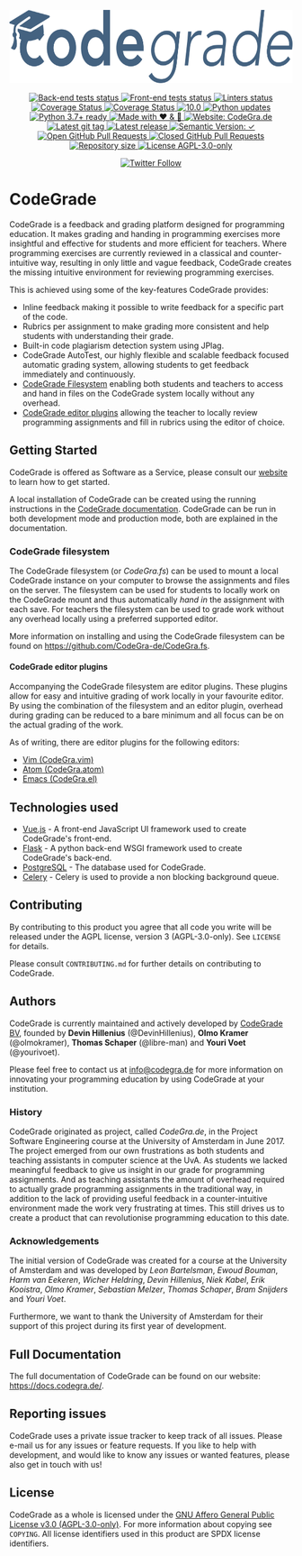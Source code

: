 <p align="center">
  <a href="https://codegra.de">
    <img src="static/img/codegrade-inv.svg" alt="CodeGra.de" title="CodeGra.de" height="130">
  </a>
</p>
<p align="center">
  <a href="https://github.com/CodeGra-de/CodeGra.de/actions">
    <img src="https://github.com/CodeGra-de/CodeGra.de/workflows/Back-end tests/badge.svg?branch=master"
        alt="Back-end tests status" title="Back-end tests status">
  </a>
  <a href="https://github.com/CodeGra-de/CodeGra.de/actions">
    <img src="https://github.com/CodeGra-de/CodeGra.de/workflows/Front-end tests/badge.svg?branch=master"
        alt="Front-end tests status" title="Front-end tests status">
  </a>
  <a href="https://github.com/CodeGra-de/CodeGra.de/actions">
    <img src="https://github.com/CodeGra-de/CodeGra.de/workflows/Linters/badge.svg?branch=master"
        alt="Linters status" title="Linters status">
  </a>
  <a href="https://coveralls.io/github/CodeGra-de/CodeGra.de?branch=master">
    <img src="https://img.shields.io/coveralls/CodeGra-de/CodeGra.de.svg"
      alt="Coverage Status" title="Coverage Status">
  </a>
  <a href="https://codecov.io/gh/CodeGra-de/CodeGra.de/branch/master">
    <img src="https://codecov.io/gh/CodeGra-de/CodeGra.de/branch/master/graph/badge.svg"
      alt="Coverage Status" title="Coverage Status">
  </a>
  <a href="https://github.com/CodeGra-de/CodeGra.de">
    <img src="https://img.shields.io/badge/pylint-10.0-brightgreen.svg"
      alt="10.0" title="Pylint score">
  </a>
  <a href="https://pyup.io/repos/github/CodeGra-de/CodeGra.de/">
    <img src="https://pyup.io/repos/github/CodeGra-de/CodeGra.de/shield.svg"
      alt="Python updates" title="Python updates">
  </a>
  <a href="https://pyup.io/repos/github/CodeGra-de/CodeGra.de/">
    <img src="https://img.shields.io/badge/python-3.7%2B-blue.svg"
      alt="Python 3.7+ ready" title="Python 3.7+ ready">
  </a>
  <a href="https://codegra.de">
    <img src="https://img.shields.io/badge/made%20with-%E2%9D%A4%EF%B8%8F%20&%20%F0%9F%8D%BB-ff69b4.svg"
      alt="Made with ❤ & ️🍻" title="Made with ❤ & ️🍻">
  </a>
  <a href="https://codegra.de">
    <img src="https://img.shields.io/badge/website-CodeGra.de-blue.svg"
      alt="Website: CodeGra.de" title="Website: CodeGra.de">
  </a>
  <a href="https://github.com/CodeGra-de/CodeGra.de/tags">
    <img src="https://img.shields.io/github/tag/CodeGra-de/CodeGra.de.svg"
      alt="Latest git tag" title="Latest git tag">
  </a>
  <a href="https://github.com/CodeGra-de/CodeGra.de/releases">
    <img src="https://img.shields.io/github/release/CodeGra-de/CodeGra.de/all.svg"
      alt="Latest release" title="Latest release">
  </a>
  <a href="https://github.com/CodeGra-de/CodeGra.de/releases">
    <img src="https://img.shields.io/badge/semVer-✓-brightgreen.svg"
      alt="Semantic Version: ✓" title="Semantic Version">
  </a>
  <a href="https://github.com/CodeGra-de/CodeGra.de/pulls">
    <img src="https://img.shields.io/github/issues-pr-raw/CodeGra-de/CodeGra.de.svg"
      alt="Open GitHub Pull Requests" title="Open GitHub Pull Requests">
  </a>
  <a href="https://github.com/CodeGra-de/CodeGra.de/pulls">
    <img src="https://img.shields.io/github/issues-pr-closed-raw/CodeGra-de/CodeGra.de.svg"
      alt="Closed GitHub Pull Requests" title="Open GitHub Pull Requests">
  </a>
  <a href="https://github.com/CodeGra-de/CodeGra.de">
    <img src="https://reposs.herokuapp.com/?path=CodeGra-de/CodeGra.de"
      alt="Repository size" title="Repository size">
  </a>
  <a href="https://github.com/CodeGra-de/CodeGra.de/blob/master/LICENSE">
    <img src="https://img.shields.io/badge/license-AGPL--3.0--only-blue.svg"
      alt="License AGPL-3.0-only" title="License AGPL-3.0-only">
  </a>
</p>
<p align="center">
  <a href="https://twitter.com/CodeGradeCom">
    <img alt="Twitter Follow" src="https://img.shields.io/twitter/follow/CodeGradeCom?style=social"
         title="Follow @CodeGradeCom on twitter">
  </a>
</p>

# CodeGrade
CodeGrade is a feedback and grading platform designed for programming
education. It makes grading and handing in programming exercises more insightful
and effective for students and more efficient for teachers. Where programming
exercises are currently reviewed in a classical and counter-intuitive way,
resulting in only little and vague feedback, CodeGrade creates the missing
intuitive environment for reviewing programming exercises.

This is achieved using some of the key-features CodeGrade provides:
- Inline feedback making it possible to write feedback for a
  specific part of the code.
- Rubrics per assignment to make grading more consistent and help students with
  understanding their grade.
- Built-in code plagiarism detection system using JPlag.
- CodeGrade AutoTest, our highly flexible and scalable feedback focused
  automatic grading system, allowing students to get feedback immediately and
  continuously.
- [CodeGrade Filesystem](#codegrade-filesystem) enabling both students and
  teachers to access and hand in files on the CodeGrade system locally without
  any overhead.
- [CodeGrade editor plugins](#codegrade-editor-plugins) allowing the teacher to
  locally review programming assignments and fill in rubrics using the editor of
  choice.

## Getting Started
CodeGrade is offered as Software as a Service, please consult our
[website](https://codegra.de) to learn how to get started.

A local installation of CodeGrade can be created using the running instructions
in the [CodeGrade
documentation](https://docs.codegra.de/running.html). CodeGrade can be run in
both development mode and production mode, both are explained in the
documentation.

### CodeGrade filesystem
The CodeGrade filesystem (or _CodeGra.fs_) can be used to mount a local
CodeGrade instance on your computer to browse the assignments and files on the
server. The filesystem can be used for students to locally work on the CodeGrade
mount and thus automatically _hand in_ the assignment with each save. For
teachers the filesystem can be used to grade work without any overhead locally
using a preferred supported editor.

More information on installing and using the CodeGrade filesystem can be found
on <https://github.com/CodeGra-de/CodeGra.fs>.

#### CodeGrade editor plugins
Accompanying the CodeGrade filesystem are editor plugins. These plugins
allow for easy and intuitive grading of work locally in your favourite
editor. By using the combination of the filesystem and an editor plugin,
overhead during grading can be reduced to a bare minimum and all focus can be on
the actual grading of the work.

As of writing, there are editor plugins for the following editors:
* [Vim (CodeGra.vim)](https://github.com/CodeGra-de/CodeGra.vim)
* [Atom (CodeGra.atom)](https://github.com/CodeGra-de/CodeGra.atom)
* [Emacs (CodeGra.el)](https://github.com/CodeGra-de/CodeGra.el)

## Technologies used
* [Vue.js](https://github.com/vuejs/vue) - A front-end JavaScript UI framework
  used to create CodeGrade's front-end.
* [Flask](https://github.com/pallets/flask) - A python back-end WSGI framework
  used to create CodeGrade's back-end.
* [PostgreSQL](https://github.com/postgres/postgres) - The database used for
  CodeGrade.
* [Celery](https://github.com/celery/celery) - Celery is used to provide a non
  blocking background queue.

## Contributing
By contributing to this product you agree that all code you write will be
released under the AGPL license, version 3 (AGPL-3.0-only). See `LICENSE` for
details.

Please consult `CONTRIBUTING.md` for further details on contributing to
CodeGrade.

## Authors
CodeGrade is currently maintained and actively developed by
[CodeGrade BV](https://codegra.de), founded by
__Devin Hillenius__ (@DevinHillenius), __Olmo Kramer__ (@olmokramer),
__Thomas Schaper__ (@libre-man) and __Youri Voet__ (@yourivoet).

Please feel free to contact us at <info@codegra.de> for more information on
innovating your programming education by using CodeGrade at your institution.

### History
CodeGrade originated as project, called _CodeGra.de_, in the Project Software
Engineering course at the University of Amsterdam in June 2017. The project
emerged from our own frustrations as both students and teaching assistants in
computer science at the UvA. As students we lacked meaningful feedback to
give us insight in our grade for programming assignments. And as teaching
assistants the amount of overhead required to actually grade programming
assignments in the traditional way, in addition to the lack of providing useful
feedback in a counter-intuitive environment made the work very frustrating at
times. This still drives us to create a product that can revolutionise
programming education to this date.
### Acknowledgements
The initial version of CodeGrade was created for a course at the University of
Amsterdam and was developed by _Leon Bartelsman_, _Ewoud Bouman_, _Harm van
Eekeren_, _Wicher Heldring_, _Devin Hillenius_, _Niek Kabel_, _Erik Kooistra_,
_Olmo Kramer_, _Sebastian Melzer_, _Thomas Schaper_, _Bram Snijders_ and _Youri
Voet_.

Furthermore, we want to thank the University of Amsterdam for their support of
this project during its first year of development.

## Full Documentation
The full documentation of CodeGrade can be found on our website:
<https://docs.codegra.de/>.

## Reporting issues
CodeGrade uses a private issue tracker to keep track of all issues. Please
e-mail us for any issues or feature requests. If you like to help with
development, and would like to know any issues or wanted features, please also
get in touch with us!

## License
CodeGrade as a whole is licensed under the [GNU Affero General Public License
v3.0 (AGPL-3.0-only)](https://www.gnu.org/licenses/agpl-3.0.html). For more
information about copying see `COPYING`. All license identifiers used in this
product are SPDX license identifiers.
